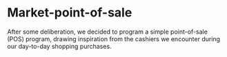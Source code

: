 # Market-point-of-sale
After some deliberation, we decided to program a simple point-of-sale (POS) program, drawing inspiration from the cashiers we encounter during our day-to-day shopping purchases. 
